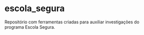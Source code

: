 # escola_segura
Repositório com ferramentas criadas para auxiliar investigações do programa Escola Segura.
